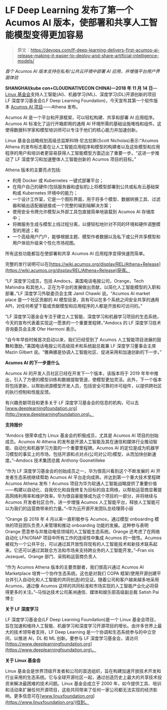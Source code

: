 # LF Deep Learning 发布了第一个 Acumos AI 版本，使部署和共享人工智能模型变得更加容易

> 原文：<https://devops.com/lf-deep-learning-delivers-first-acumos-ai-release-making-it-easier-to-deploy-and-share-artificial-intelligence-models/>

*首个 Acumos AI 版本支持在私有/公共云环境中部署 AI 应用，并增强平台用户界面体验*

**SHANGHAI(kube con+CLOUDNATIVECON CHINA)—2018 年 11 月 14 日**—[Linux 基金会](http://www.linuxfoundation.org)支持人工智能(AI)、机器学习(ML)、深度学习(DL)开源创新的项目 LF 深度学习基金会(LF Deep Learning Foundation)，今天宣布其第一个软件版本 [Acumos AI 项目](https://www.acumos.org/)——Athena 发布。

Acumos AI 是一个平台和开源框架，可以轻松构建、共享和部署 AI 应用程序。Acumos AI 标准化了运行开箱即用的通用 AI 环境所需的基础设施堆栈和组件。这使得数据科学家和模型培训师可以专注于他们的核心能力并加速创新。

Linux 基金会战略规划高级总监斯科特·尼古拉斯(Scott Nicholas)表示:“Acumos Athena 的发布标志着在让人工智能应用程序和模型的构建者以及这些模型和应用程序的用户和培训者更容易获得人工智能模型方面迈出了重要一步。“这进一步推动了 LF 深度学习和加速整体人工智能创新的 Acumos 项目的目标。”

Athena 版本的主要亮点包括:

*   利用 Docker 或 Kubernetes 一键式部署平台；
*   在用户自己的硬件(包括服务器和虚拟机)上将模型部署到公共或私有云基础架构或 Kubernetes 环境中的能力；
*   一个设计工作室，它是一个图形界面，用于将多个模型、数据转换工具、过滤器和输出适配器链接成一个完整的端到端解决方案；
*   使用安全令牌允许模型从外部工具包直接简单地装载到 Acumos AI 存储库中；
*   将微服务生成与模型上线过程分离，以便轻松地针对不同的环境和硬件调整模型的用途；和
*   一个高级用户门户，能够根据主题、模型作者数据以及私下或公开共享模型和用户体验升级来个性化市场视图。

所有这些功能都旨在使部署和共享 Acumos AI 应用程序变得快速而简单。

完整的发行说明可以在[https://wiki.acumos.org/display/REL/Athena+Release](https://wiki.acumos.org/display/REL/Athena+Release)获得。

“LF 深度学习成员，包括 Amdocs，美国电话电报公司，Orange，Tech Mahindra 和其他人，正在为平台的发展做出贡献，以简化人工智能模型的入职和部署，”LF 深度学习外联委员会主席 Jamil Chawki 说。“Acumos AI market place 是一个社区贡献的 AI 模型目录，具有可以在多个系统之间安全共享的通用 API，对任何希望下载或贡献模型和应用程序的人都是开放和可访问的。”

“LF 深度学习基金会专注于建立人工智能、深度学习和机器学习项目的生态系统，今天的宣布代表着实现这一愿景的一个重要里程碑，”Amdocs 的 LF 深度学习技术咨询委员会主席 Ofer Hermoni 表示。

“自今年早些时候首次启动以来，我们已经受到了 Acumos 人工智能项目进展的鼓舞和激励，”美国电话电报公司高级技术和系统副总裁兼 LF 深度学习董事会主席 Mazin Gilbert 说。“雅典娜是协调人工智能社区、促进采用和加速创新的下一步。”

**Acumos AI 的下一步是什么**

Acumos AI 的开发人员社区已经在开发下一个版本，该版本将于 2019 年年中推出，引入了方便的模型训练和数据提取管道，使模型更加灵活。此外，下一个版本将包括更新，以帮助闭源模型开发人员，包括安全可靠的许可组件，以提供跨社区的执行控制和性能反馈。

有兴趣贡献项目和更多关于 LF 深度学习基金会的信息的机构，可以去[www.deeplearningfoundation.org](http://www.deeplearningfoundation.org)。

**支持报价**

“Amdocs 很荣幸成为 Linux 基金会的积极成员，尤其是 Acumos AI 项目的创始成员。Acumos AI Athena 的发布是开源人工智能及其在通信和媒体行业推动智能、自动化和机器学习方面的一个重要里程碑。Acumos AI 的定位是成为机器学习模型的事实上的市场，包括开源和点对点(公司对公司)模型，从而加快创新速度。”–Amdocs 技术集团总裁 Anthony Goonetilleke

“作为 LF 深度学习基金会的创始成员之一，华为很高兴看到这个不断发展的 AI 开发者生态系统继续帮助 Acumos AI 平台走向成熟，并达到第一个重大技术里程碑 Acumos Athena 发布！Acumos 项目为华为软通人工智能战略提供了重要价值——构建以自动化、自我优化和自我修复为目标的自主网络，以帮助运营商显著提高网络利用率和维护效率。华为很自豪能够成为这个项目的一部分，并将继续与 Acumos 开发者社区合作，进一步增强 Acumos 人工智能平台，释放人工智能可以为我们的运营商带来的力量。”–华为云开源开发团队总经理蒋小丽

“Orange 自 2018 年 4 月以来一直积极参与 Acumos，通过模型 onboarding 模块的项目团队负责人来管理和推动 onboarding 功能的发展。这种参与表明 Orange 愿意参与并推动电信领域的人工智能生态系统。Orange 还考虑了在网络自动化 LFN/ONAP 项目中所有工作的连续性中集成 Acumos 的一致性。Acumos 被视为一个公共平台，可以通过其开放性将现有的人工智能技术和新技术联系起来。它还可以通过其联合方法和市场来支持跨业务的人工智能开发。”–Fran ois Jezequel，Orange 部门、采购和运营商负责人

“作为 Acumos Athena 版本的主要贡献者，我们很高兴通过 Acumos AI Marketplace 培育一个协作生态系统。这也是对我们 COPA 框架(使用开源创建平台并引入自动化和人工智能的共同创造)的见证。随着公司和客户越来越多地采用 Acumos，通过像 Acumos 这样的共同标准和市场实现的人工智能产业化必将获得更多的关注。”–马恒达技术公司美洲通信、媒体和娱乐部高级副总裁 Satish Pai 博士

**关于 LF 深度学习**

LF 深度学习基金会(LF Deep Learning Foundation)是一个 Linux 基金会项目，旨在加速和维持人工智能、机器学习和深度学习开源项目的增长。由许多世界上最大的技术领导者支持，LF Deep Learning 是一个协调和生态系统参与的中立空间，以推进 AI，DL 和 ML 创新。要参与 LF 深度学习基金会，请访问[https://www.deeplearningfoundation.org](https://www.deeplearningfoundation.org)。

**关于 Linux 基金会**

Linux 基金会是世界顶级开发者和公司的首选组织，旨在构建加速开放技术开发和行业采用的生态系统。它与全球开源社区一起，通过创造历史上最大的共享技术投资来解决最困难的技术问题。Linux 基金会成立于 2000 年，如今提供工具、培训和活动来扩展任何开源项目，这些共同带来了任何一家公司都无法实现的经济影响。更多信息可在[www.linuxfoundation.org](https://www.linuxfoundation.org/)找到。